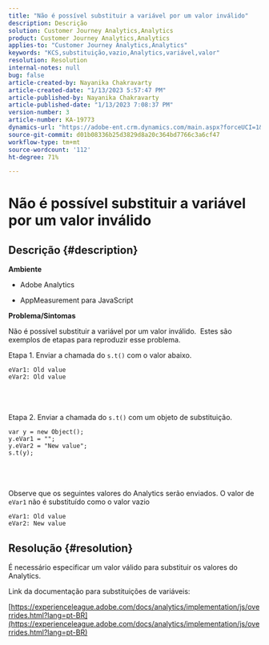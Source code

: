 ```yaml
---
title: "Não é possível substituir a variável por um valor inválido"
description: Descrição
solution: Customer Journey Analytics,Analytics
product: Customer Journey Analytics,Analytics
applies-to: "Customer Journey Analytics,Analytics"
keywords: "KCS,substituição,vazio,Analytics,variável,valor"
resolution: Resolution
internal-notes: null
bug: false
article-created-by: Nayanika Chakravarty
article-created-date: "1/13/2023 5:57:47 PM"
article-published-by: Nayanika Chakravarty
article-published-date: "1/13/2023 7:08:37 PM"
version-number: 3
article-number: KA-19773
dynamics-url: "https://adobe-ent.crm.dynamics.com/main.aspx?forceUCI=1&pagetype=entityrecord&etn=knowledgearticle&id=161a6dc6-6b93-ed11-aad1-6045bd006c82"
source-git-commit: d01b08336b25d3829d8a20c364bd7766c3a6cf47
workflow-type: tm+mt
source-wordcount: '112'
ht-degree: 71%

---
```


# Não é possível substituir a variável por um valor inválido

## Descrição {#description}


<b>Ambiente</b>

- Adobe Analytics

- AppMeasurement para JavaScript

<b>Problema/Sintomas</b>

Não é possível substituir a variável por um valor inválido.  Estes são exemplos de etapas para reproduzir esse problema.

Etapa 1. Enviar a chamada do `s.t()` com o valor abaixo.


```
eVar1: Old value
eVar2: Old value
```

<br> <br><br>
Etapa 2. Enviar a chamada do `s.t()` com um objeto de substituição.


```
var y = new Object();
y.eVar1 = "";
y.eVar2 = "New value";
s.t(y);
```

<br> <br><br>
Observe que os seguintes valores do Analytics serão enviados. O valor de `eVar1` não é substituído como o valor vazio


```
eVar1: Old value
eVar2: New value
```



## Resolução {#resolution}


É necessário especificar um valor válido para substituir os valores do Analytics.

Link da documentação para substituições de variáveis:

[https://experienceleague.adobe.com/docs/analytics/implementation/js/overrides.html?lang=pt-BR](https://experienceleague.adobe.com/docs/analytics/implementation/js/overrides.html?lang=pt-BR)
